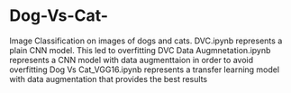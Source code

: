 # Dog-Vs-Cat-
Image Classification on images of dogs and cats.
DVC.ipynb represents a plain CNN model. This led to overfitting
DVC Data Augmnetation.ipynb represents a CNN model with data augmenttaion in order to avoid overfitting
Dog Vs Cat_VGG16.ipynb represents a transfer learning model with data augmentation that provides the best results
